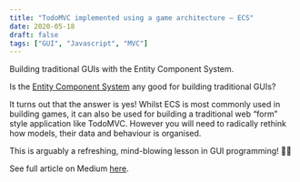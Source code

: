 ```yaml
---
title: "TodoMVC implemented using a game architecture — ECS"
date: 2020-05-18
draft: false
tags: ["GUI", "Javascript", "MVC"]
---
```


Building traditional GUIs with the Entity Component System.

Is the [Entity Component System](https://en.wikipedia.org/wiki/Entity_component_system) any good for building traditional GUIs?

It turns out that the answer is yes! Whilst ECS is most commonly used in building games, it can also be used for building a traditional web “form” style application like TodoMVC. However you will need to radically rethink how models, their data and behaviour is organised.

This is arguably a refreshing, mind-blowing lesson in GUI programming! 🤯😉

See full article on Medium [here](https://medium.com/@abulka/todomvc-implemented-using-a-game-architecture-ecs-88bb86ea5e98).
